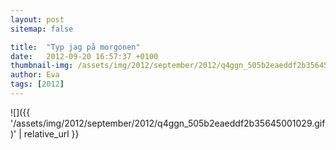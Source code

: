 ```yaml
---
layout: post
sitemap: false

title:  "Typ jag på morgonen"
date:   2012-09-20 16:57:37 +0100
thumbnail-img: /assets/img/2012/september/2012/q4ggn_505b2eaeddf2b35645001029.gif
author: Eva
tags: [2012]
---
```




![]({{ '/assets/img/2012/september/2012/q4ggn_505b2eaeddf2b35645001029.gif)'  | relative_url }}

